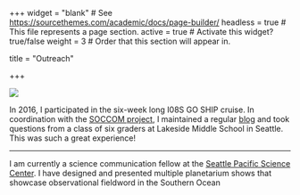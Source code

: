 +++
widget = "blank"  # See https://sourcethemes.com/academic/docs/page-builder/
headless = true  # This file represents a page section.
active = true  # Activate this widget? true/false
weight = 3  # Order that this section will appear in.

title = "Outreach"

+++

![](/img/lakeside.jpg#floatright)

In 2016, I participated in the six-week long I08S GO SHIP cruise. In coordination with the [SOCCOM project](https://soccom.princeton.edu/), I maintained a regular [blog](http://floatdispenser.blogspot.com/2016/03/a-day-in-life-of-ctd-watch-part-33.html) and took questions from a class of six graders at Lakeside Middle School in Seattle. This was such a great experience!

---

I am currently a science communication fellow at the [Seattle Pacific Science Center](https://www.pacificsciencecenter.org/planetarium/). I have designed and presented multiple planetarium shows that showcase observational fieldword in the Southern Ocean 